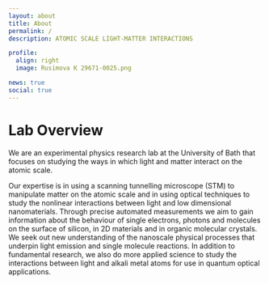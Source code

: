```yaml
---
layout: about
title: About
permalink: /
description: ATOMIC SCALE LIGHT-MATTER INTERACTIONS 

profile:
  align: right
  image: Rusimova K 29671-0025.png

news: true
social: true
---
```


# Lab Overview

We are an experimental physics research lab at the University of Bath that focuses on studying the ways in which light and matter interact on the atomic scale.

Our expertise is in using a scanning tunnelling microscope (STM) to manipulate matter on the atomic scale and in using optical techniques to study the nonlinear interactions between light and low dimensional nanomaterials. Through precise automated measurements we aim to gain information about the behaviour of single electrons, photons and molecules on the surface of silicon, in 2D materials and in organic molecular crystals. We seek out new understanding of the nanoscale physical processes that underpin light emission and single molecule reactions. In addition to fundamental research, we also do more applied science to study the interactions between light and alkali metal atoms for use in quantum optical applications.
